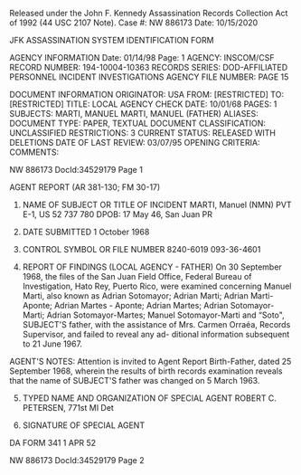 Released under the John F. Kennedy
Assassination Records Collection Act of
1992 (44 USC 2107 Note). Case #: NW 886173
Date: 10/15/2020

JFK ASSASSINATION SYSTEM
IDENTIFICATION FORM

AGENCY INFORMATION
Date: 01/14/98
Page: 1
AGENCY: INSCOM/CSF
RECORD NUMBER: 194-10004-10363
RECORDS SERIES: DOD-AFFILIATED PERSONNEL INCIDENT INVESTIGATIONS
AGENCY FILE NUMBER: PAGE 15

DOCUMENT INFORMATION
ORIGINATOR: USA
FROM: [RESTRICTED]
TO: [RESTRICTED]
TITLE: LOCAL AGENCY CHECK
DATE: 10/01/68
PAGES: 1
SUBJECTS: MARTI, MANUEL
MARTI, MANUEL (FATHER)
ALIASES:
DOCUMENT TYPE: PAPER, TEXTUAL DOCUMENT
CLASSIFICATION: UNCLASSIFIED
RESTRICTIONS: 3
CURRENT STATUS: RELEASED WITH DELETIONS
DATE OF LAST REVIEW: 03/07/95
OPENING CRITERIA:
COMMENTS:

NW 886173 DocId:34529179 Page 1

AGENT REPORT
(AR 381-130; FM 30-17)

1. NAME OF SUBJECT OR TITLE OF INCIDENT
MARTI, Manuel (NMN)
PVT E-1, US 52 737 780
DPOB: 17 May 46, San Juan PR

2. DATE SUBMITTED
1 October 1968

3. CONTROL SYMBOL OR FILE NUMBER
8240-6019
093-36-4601

4. REPORT OF FINDINGS
(LOCAL AGENCY - FATHER) On 30 September 1968, the files of the San Juan
Field Office, Federal Bureau of Investigation, Hato Rey, Puerto Rico, were examined
concerning Manuel Marti, also known as Adrian Sotomayor; Adrian Marti; Adrian Marti-
Aponte; Adrian Martes - Aponte; Adrian Martes; Adrian Sotomayor-Marti; Adrian
Sotomayor-Martes; Manuel Sotomayor-Marti and “Soto", SUBJECT'S father, with the
assistance of Mrs. Carmen Orraéa, Records Supervisor, and failed to reveal any ad-
ditional information subsequent to 21 June 1967.

AGENT'S NOTES: Attention is invited to Agent Report Birth-Father, dated
25 September 1968, wherein the results of birth records examination reveals that
the name of SUBJECT'S father was changed on 5 March 1963.

5. TYPED NAME AND ORGANIZATION OF SPECIAL AGENT
ROBERT C. PETERSEN, 771st MI Det

6. SIGNATURE OF SPECIAL AGENT

DA FORM 341
1 APR 52

NW 886173 DocId:34529179 Page 2
